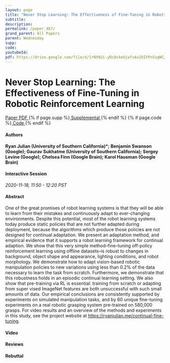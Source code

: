```yaml
---
layout: page
title: "Never Stop Learning: The Effectiveness of Fine-Tuning in Robotic Reinforcement Learning"
subtitle: 
description:
permalink: /paper_467/
grand_parent: All Papers
parent: Wednesday
supp: 
code: 
youtubeId: 
pdf: https://drive.google.com/file/d/1rNYN2i-yDc0skeUjafvAv2OIYPnSvgWC/view
---
```


# Never Stop Learning: The Effectiveness of Fine-Tuning in Robotic Reinforcement Learning

<a href="https://drive.google.com/file/d/1rNYN2i-yDc0skeUjafvAv2OIYPnSvgWC/view" target="_blank" rel="noopener noreferrer" class="btn btn-blue"><i class="fa fa-file-text-o" aria-hidden="true"></i> Paper PDF </a> {% if page.supp %}<a href="" target="_blank" rel="noopener noreferrer" class="btn btn-green"><i class="fa fa-file-text-o" aria-hidden="true"></i> Supplemental </a>{% endif %} {% if page.code %}<a href="" target="_blank" rel="noopener noreferrer" class="btn btn-green"><i class="fa fa-github" aria-hidden="true"></i> Code </a>{% endif %} 

#### Authors
**Ryan Julian (University of Southern California)*; Benjamin Swanson (Google); Gaurav Sukhatme (University of Southern California); Sergey Levine (Google); Chelsea Finn (Google Brain); Karol Hausman (Google Brain)**

#### Interactive Session
*2020-11-18, 11:50 - 12:20 PST*

#### Abstract
One of the great promises of robot learning systems is that they will be able to learn from their mistakes and continuously adapt to ever-changing environments. Despite this potential, most of the robot learning systems today produce static policies that are not further adapted during deployment, because the algorithms which produce those policies are not designed for continual adaptation. We present an adaptation method, and empirical evidence that it supports a robot learning framework for continual adaption. We show that this very simple method–fine-tuning off-policy reinforcement learning using offline datasets–is robust to changes in background, object shape and appearance, lighting conditions, and robot morphology. We demonstrate how to adapt vision-based robotic manipulation policies to new variations using less than 0.2% of the data necessary to learn the task from scratch. Furthermore, we demonstrate that this robustness holds in an episodic continual learning setting. We also show that pre-training via RL is essential: training from scratch or adapting from super vised ImageNet features are both unsuccessful with such small amounts of data. Our empirical conclusions are consistently supported by experiments on simulated manipulation tasks, and by 60 unique fine-tuning experiments on a real robotic grasping system pre-trained on 580,000 grasps. For video results and an overview of the methods and experiments in this study, see the project website at <a href="https://ryanjulian.me/continual-fine-tuning" target="_blank">https://ryanjulian.me/continual-fine-tuning</a>.

#### Video 

#### Reviews

#### Rebuttal

